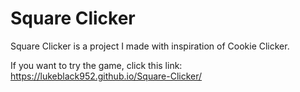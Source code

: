 # Square Clicker
Square Clicker is a project I made with inspiration of Cookie Clicker.

If you want to try the game, click this link: https://lukeblack952.github.io/Square-Clicker/
